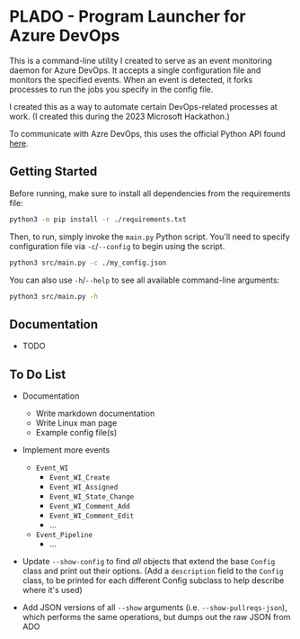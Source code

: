 # PLADO - Program Launcher for Azure DevOps

This is a command-line utility I created to serve as an event monitoring daemon
for Azure DevOps. It accepts a single configuration file and monitors the
specified events. When an event is detected, it forks processes to run the jobs
you specify in the config file.

I created this as a way to automate certain DevOps-related processes at work.
(I created this during the 2023 Microsoft Hackathon.)

To communicate with Azre DevOps, this uses the official Python API found
[here](https://github.com/microsoft/azure-devops-python-api).

## Getting Started

Before running, make sure to install all dependencies from the requirements file:

```bash
python3 -m pip install -r ./requirements.txt
```

Then, to run, simply invoke the `main.py` Python script. You'll need to specify
configuration file via `-c`/`--config` to begin using the script.

```bash
python3 src/main.py -c ./my_config.json
```

You can also use `-h`/`--help` to see all available command-line arguments:

```bash
python3 src/main.py -h
```

## Documentation

* TODO

## To Do List

* Documentation
    * Write markdown documentation
    * Write Linux man page
    * Example config file(s)
* Implement more events
    * `Event_WI`
        * `Event_WI_Create`
        * `Event_WI_Assigned`
        * `Event_WI_State_Change`
        * `Event_WI_Comment_Add`
        * `Event_WI_Comment_Edit`
        * ...
    * `Event_Pipeline`
        * ...

* Update `--show-config` to find *all* objects that extend the base `Config`
  class and print out their options. (Add a `description` field to the `Config`
  class, to be printed for each different Config subclass to help describe
  where it's used)
* Add JSON versions of all `--show` arguments (i.e. `--show-pullreqs-json`),
  which performs the same operations, but dumps out the raw JSON from ADO

